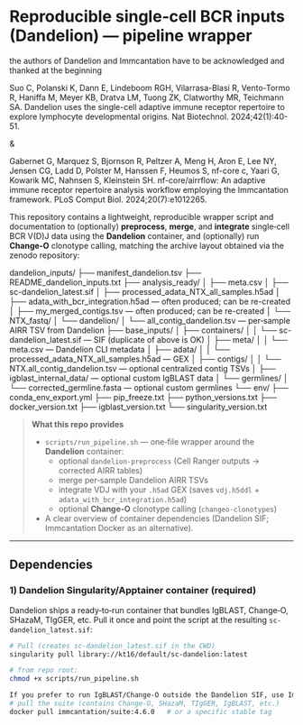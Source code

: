 # Reproducible single‑cell BCR inputs (Dandelion) — pipeline wrapper

the authors of Dandelion and Immcantation have to be acknowledged and thanked at the beginning

Suo C, Polanski K, Dann E, Lindeboom RGH, Vilarrasa-Blasi R, Vento-Tormo R, Haniffa M, Meyer KB, Dratva LM, Tuong ZK, Clatworthy MR, Teichmann SA. Dandelion uses the single-cell adaptive immune receptor repertoire to explore lymphocyte developmental origins. Nat Biotechnol. 2024;42(1):40-51.

&

Gabernet G, Marquez S, Bjornson R, Peltzer A, Meng H, Aron E, Lee NY, Jensen CG, Ladd D, Polster M, Hanssen F, Heumos S, nf-core c, Yaari G, Kowarik MC, Nahnsen S, Kleinstein SH. nf-core/airrflow: An adaptive immune receptor repertoire analysis workflow employing the Immcantation framework. PLoS Comput Biol. 2024;20(7):e1012265.

This repository contains a lightweight, reproducible wrapper script and documentation to (optionally) **preprocess**, **merge**, and **integrate** single‑cell BCR V(D)J data using the **Dandelion** container, and (optionally) run **Change‑O** clonotype calling, matching the archive layout obtained via the zenodo repository:

dandelion_inputs/
├── manifest_dandelion.tsv
├── README_dandelion_inputs.txt
├── analysis_ready/
│   ├── meta.csv
│   ├── sc-dandelion_latest.sif
│   ├── processed_adata_NTX_all_samples.h5ad
│   ├── adata_with_bcr_integration.h5ad   — often produced; can be re-created
│   ├── my_merged_contigs.tsv             — often produced; can be re-created
│   └── NTX_fastq/
│       └── dandelion/
│           └── all_contig_dandelion.tsv  — per‑sample AIRR TSV from Dandelion
├── base_inputs/
│   ├── containers/
│   │   └── sc-dandelion_latest.sif       — SIF (duplicate of above is OK)
│   ├── meta/
│   │   └── meta.csv                      — Dandelion CLI metadata
│   ├── adata/
│   │   └── processed_adata_NTX_all_samples.h5ad  — GEX
│   ├── contigs/
│   │   └── NTX.all_contig_dandelion.tsv  — optional centralized contig TSVs
│   ├── igblast_internal_data/            — optional custom IgBLAST data
│   └── germlines/
│       └── corrected_germline.fasta      — optional custom germlines
└── env/
    ├── conda_env_export.yml
    ├── pip_freeze.txt
    ├── python_versions.txt
    ├── docker_version.txt
    ├── igblast_version.txt
    └── singularity_version.txt



> **What this repo provides**
>
> * `scripts/run_pipeline.sh` — one‑file wrapper around the **Dandelion** container:
>   * optional `dandelion-preprocess` (Cell Ranger outputs → corrected AIRR tables)
>   * merge per‑sample Dandelion AIRR TSVs
>   * integrate VDJ with your `.h5ad` GEX (saves `vdj.h5ddl` + `adata_with_bcr_integration.h5ad`)
>   * optional **Change‑O** clonotype calling (`changeo-clonotypes`)
> * A clear overview of container dependencies (Dandelion SIF; Immcantation Docker as an alternative).

---

## Dependencies

### 1) Dandelion Singularity/Apptainer container (required)

Dandelion ships a ready‑to‑run container that bundles IgBLAST, Change‑O, SHazaM, TIgGER, etc. Pull it once and point the script at the resulting `sc-dandelion_latest.sif`:

```bash
# Pull (creates sc-dandelion_latest.sif in the CWD)
singularity pull library://kt16/default/sc-dandelion:latest

# from repo root:
chmod +x scripts/run_pipeline.sh

If you prefer to run IgBLAST/Change‑O outside the Dandelion SIF, use Immcantation’s Docker images:
# pull the suite (contains Change-O, SHazaM, TIgGER, IgBLAST, etc.)
docker pull immcantation/suite:4.6.0   # or a specific stable tag

